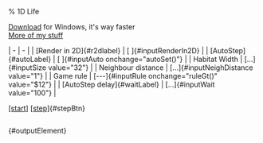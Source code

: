 % 1D Life

[Download](https://github.com/catonif/1dlife/releases/tag/1.0.0) for Windows, it's way faster  
[More of my stuff](https://catonif.github.io/)

| - | - |
| [Render in 2D]{#r2dlabel} | [ ]{#inputRenderIn2D} |
| [AutoStep]{#autoLabel} | [ ]{#inputAuto onchange="autoSet()"} |
| Habitat Width | [...]{#inputSize value="32"} |
| Neighbour distance | [...]{#inputNeighDistance value="1"} |
| Game rule | [---]{#inputRule onchange="ruleGt()" value="$12"} |
| [AutoStep delay]{#waitLabel} | [...]{#inputWait value="100"} |

[[start]](lifer.start()) [[step]](lifer.step()){#stepBtn}

```
```
{#outputElement}

<script>

	ruleGt();
	function ruleGt() {
		const isGt = inputRule.value == "gt";
		inputRenderIn2D.checked = inputRenderIn2D.disabled = isGt;
		
		document.getElementById("r2dlabel").style.color = isGt ? "gray" : "white";
	}

	autoSet();
	function autoSet() {
		const auto = inputAuto.checked;
		document.getElementById("waitLabel").style.color = auto ? "white" : "gray";
		document.getElementById("stepBtn").style.display = auto ? "none" : "inline";
		inputWait.disabled = !auto;
	}

</script>